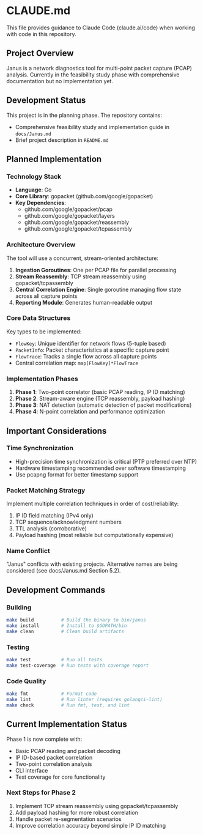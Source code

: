 # CLAUDE.md

This file provides guidance to Claude Code (claude.ai/code) when working with code in this repository.

## Project Overview

Janus is a network diagnostics tool for multi-point packet capture (PCAP) analysis. Currently in the feasibility study phase with comprehensive documentation but no implementation yet.

## Development Status

This project is in the planning phase. The repository contains:
- Comprehensive feasibility study and implementation guide in `docs/Janus.md`
- Brief project description in `README.md`

## Planned Implementation

### Technology Stack
- **Language**: Go
- **Core Library**: gopacket (github.com/google/gopacket)
- **Key Dependencies**:
  - github.com/google/gopacket/pcap
  - github.com/google/gopacket/layers
  - github.com/google/gopacket/reassembly
  - github.com/google/gopacket/tcpassembly

### Architecture Overview

The tool will use a concurrent, stream-oriented architecture:

1. **Ingestion Goroutines**: One per PCAP file for parallel processing
2. **Stream Reassembly**: TCP stream reassembly using gopacket/tcpassembly
3. **Central Correlation Engine**: Single goroutine managing flow state across all capture points
4. **Reporting Module**: Generates human-readable output

### Core Data Structures

Key types to be implemented:
- `FlowKey`: Unique identifier for network flows (5-tuple based)
- `PacketInfo`: Packet characteristics at a specific capture point
- `FlowTrace`: Tracks a single flow across all capture points
- Central correlation map: `map[FlowKey]*FlowTrace`

### Implementation Phases

1. **Phase 1**: Two-point correlator (basic PCAP reading, IP ID matching)
2. **Phase 2**: Stream-aware engine (TCP reassembly, payload hashing)
3. **Phase 3**: NAT detection (automatic detection of packet modifications)
4. **Phase 4**: N-point correlation and performance optimization

## Important Considerations

### Time Synchronization
- High-precision time synchronization is critical (PTP preferred over NTP)
- Hardware timestamping recommended over software timestamping
- Use pcapng format for better timestamp support

### Packet Matching Strategy
Implement multiple correlation techniques in order of cost/reliability:
1. IP ID field matching (IPv4 only)
2. TCP sequence/acknowledgment numbers
3. TTL analysis (corroborative)
4. Payload hashing (most reliable but computationally expensive)

### Name Conflict
"Janus" conflicts with existing projects. Alternative names are being considered (see docs/Janus.md Section 5.2).

## Development Commands

### Building
```bash
make build          # Build the binary to bin/janus
make install        # Install to $GOPATH/bin
make clean          # Clean build artifacts
```

### Testing
```bash
make test           # Run all tests
make test-coverage  # Run tests with coverage report
```

### Code Quality
```bash
make fmt            # Format code
make lint           # Run linter (requires golangci-lint)
make check          # Run fmt, test, and lint
```

## Current Implementation Status

Phase 1 is now complete with:
- Basic PCAP reading and packet decoding
- IP ID-based packet correlation
- Two-point correlation analysis
- CLI interface
- Test coverage for core functionality

### Next Steps for Phase 2
1. Implement TCP stream reassembly using gopacket/tcpassembly
2. Add payload hashing for more robust correlation
3. Handle packet re-segmentation scenarios
4. Improve correlation accuracy beyond simple IP ID matching